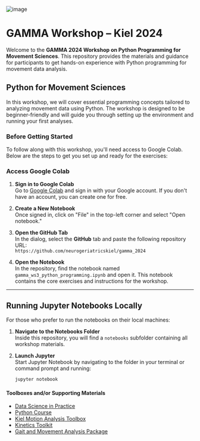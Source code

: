 ![image](https://github.com/user-attachments/assets/b4fb3ea6-d7cb-4088-a30a-fd7bdbc155c3)

# GAMMA Workshop – Kiel 2024
Welcome to the **GAMMA 2024 Workshop on Python Programming for Movement Sciences**. This repository provides the materials and guidance for participants to get hands-on experience with Python programming for movement data analysis.

## Python for Movement Sciences

In this workshop, we will cover essential programming concepts tailored to analyzing movement data using Python. The workshop is designed to be beginner-friendly and will guide you through setting up the environment and running your first analyses.

### Before Getting Started

To follow along with this workshop, you'll need access to Google Colab. Below are the steps to get you set up and ready for the exercises:

### Access Google Colab

1. **Sign in to Google Colab**  
   Go to [Google Colab](https://colab.research.google.com/) and sign in with your Google account. If you don't have an account, you can create one for free.
   
2. **Create a New Notebook**  
   Once signed in, click on "File" in the top-left corner and select "Open notebook."

3. **Open the GitHub Tab**  
   In the dialog, select the **GitHub** tab and paste the following repository URL:  
   `https://github.com/neurogeriatricskiel/gamma_2024`

4. **Open the Notebook**  
   In the repository, find the notebook named `gamma_ws3_python_programming.ipynb` and open it. This notebook contains the core exercises and instructions for the workshop.

---

## Running Jupyter Notebooks Locally

For those who prefer to run the notebooks on their local machines:

1. **Navigate to the Notebooks Folder**  
   Inside this repository, you will find a `notebooks` subfolder containing all workshop materials.

2. **Launch Jupyter**  
   Start Jupyter Notebook by navigating to the folder in your terminal or command prompt and running:
   ```bash
   jupyter notebook

#### Toolboxes and/or Supporting Materials
- [Data Science in Practice](https://datascienceinpractice.github.io/docs/index.html)
- [Python Course](https://fabridamicelli.github.io/python-course/)
- [Kiel Motion Analysis Toolbox](https://neurogeriatricskiel.github.io/KielMAT/)
- [Kinetics Toolkit](https://kineticstoolkit.uqam.ca/doc/index.php)
- [Gait and Movement Analysis Package](https://github.com/mad-lab-fau/gaitmap)
